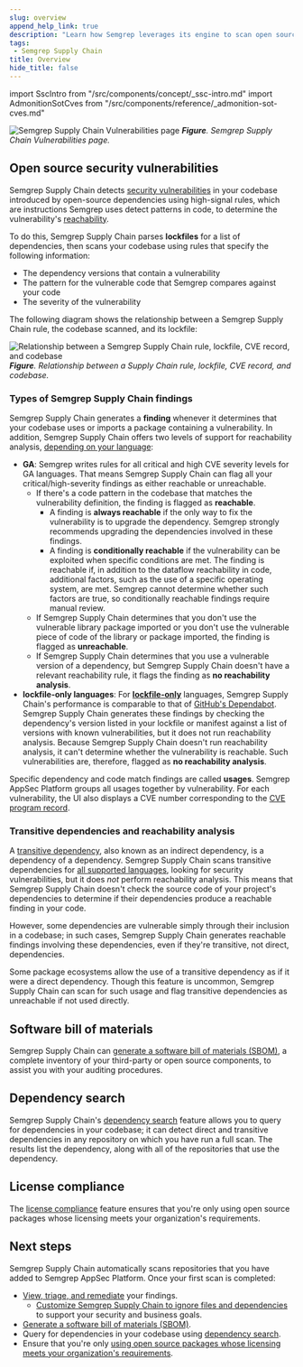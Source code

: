 ```yaml
---
slug: overview
append_help_link: true
description: "Learn how Semgrep leverages its engine to scan open source dependencies with high-signal rules."
tags:
 - Semgrep Supply Chain
title: Overview
hide_title: false
---
```


import SscIntro from "/src/components/concept/_ssc-intro.md"
import AdmonitionSotCves from "/src/components/reference/_admonition-sot-cves.md"

<SscIntro />

![Semgrep Supply Chain Vulnerabilities page](/img/sc-vulns.png)
_**Figure**. Semgrep Supply Chain Vulnerabilities page._

## Open source security vulnerabilities

Semgrep Supply Chain detects [security
vulnerabilities](https://nvd.nist.gov/vuln/full-listing) in your codebase introduced by open-source dependencies using high-signal rules, which are instructions Semgrep uses detect patterns in code, to determine the vulnerability's [reachability](/semgrep-supply-chain/glossary/#reachability).

To do this, Semgrep Supply Chain parses **lockfiles** for a list of dependencies, then scans your codebase using rules that specify the following information:

* The dependency versions that contain a vulnerability
* The pattern for the vulnerable code that Semgrep compares against your code
* The severity of the vulnerability

The following diagram shows the relationship between a Semgrep Supply Chain rule, the codebase scanned, and its lockfile:

![Relationship between a Semgrep Supply Chain rule, lockfile, CVE record, and codebase](/img/sc-reachability-analysis.png)
_**Figure**. Relationship between a Supply Chain rule, lockfile, CVE record, and codebase._

<AdmonitionSotCves />

### Types of Semgrep Supply Chain findings

Semgrep Supply Chain generates a **finding** whenever it determines that your codebase uses or imports a package containing a vulnerability. In addition, Semgrep
Supply Chain offers two levels of support for reachability analysis, [depending on your language](/supported-languages#maturity-levels):

* **GA**: Semgrep writes rules for all critical and high CVE severity levels for GA languages. That means Semgrep Supply Chain can flag all your critical/high-severity findings as either reachable or unreachable.
  * If there's a code pattern in the codebase that matches the vulnerability definition, the finding is flagged as **reachable**.
      * A finding is **always reachable** if the only way to fix the vulnerability is to upgrade the dependency. Semgrep strongly recommends upgrading the dependencies involved in these findings.
      * A finding is **conditionally reachable** if the vulnerability can be exploited when specific conditions are met. The finding is reachable if, in addition to the dataflow reachability in code, additional factors, such as the use of a specific operating system, are met. Semgrep cannot determine whether such factors are true, so conditionally reachable findings require manual review.
  * If Semgrep Supply Chain determines that you don't use the vulnerable library package imported or you don't use the vulnerable piece of code of the library or package imported, the finding is flagged as **unreachable**.
  * If Semgrep Supply Chain determines that you use a vulnerable version of a dependency, but Semgrep Supply Chain doesn't have a relevant reachability rule, it flags the finding as **no reachability analysis**.
* **lockfile-only languages**: For **[lockfile-only](/semgrep-supply-chain/glossary/#lockfile-only-rules)** languages, Semgrep Supply Chain's performance is comparable to that of [GitHub's Dependabot](https://github.com/dependabot). Semgrep Supply Chain generates these findings by checking the dependency's version listed in your lockfile or manifest against a list of versions with known vulnerabilities, but it does not run reachability analysis. Because Semgrep Supply Chain doesn't run reachability analysis, it can't determine whether the vulnerability is reachable. Such vulnerabilities are, therefore, flagged as **no reachability analysis**.

Specific dependency and code match findings are called **usages**. Semgrep AppSec Platform groups all usages together by vulnerability. For each vulnerability, the UI also displays a CVE number corresponding to the [CVE program record](https://www.cve.org/About/Overview).

### Transitive dependencies and reachability analysis

A [transitive dependency](/docs/semgrep-supply-chain/glossary/#transitive-or-indirect-dependency), also known as an indirect dependency, is a dependency of a dependency. Semgrep Supply Chain scans transitive dependencies for [all supported languages](/supported-languages#semgrep-supply-chain), looking for security vulnerabilities, but it does *not* perform reachability analysis. This means that Semgrep Supply Chain doesn't check the source code of your project's dependencies to determine if their dependencies produce a reachable finding in your code.

However, some dependencies are vulnerable simply through their inclusion in a codebase; in such cases, Semgrep Supply Chain generates reachable findings involving these dependencies, even if they're transitive, not direct, dependencies.

Some package ecosystems allow the use of a transitive dependency as if it were a direct dependency. Though this feature is uncommon, Semgrep Supply Chain can scan for such usage and flag transitive dependencies as unreachable if not used directly.

## Software bill of materials

Semgrep Supply Chain can [generate a software bill of materials (SBOM)](/semgrep-supply-chain/sbom), a complete inventory of your third-party or open source components, to assist you with your auditing procedures.

## Dependency search

Semgrep Supply Chain's [dependency search](/semgrep-supply-chain/dependency-search) feature allows you to query for dependencies in your codebase; it can detect direct and transitive dependencies in any repository on which you have run a full scan. The results list the dependency, along with all of the repositories that use the dependency.

## License compliance

The [license compliance](/semgrep-supply-chain/license-compliance) feature ensures that you're only using open source packages whose licensing meets your organization's requirements.

## Next steps

Semgrep Supply Chain automatically scans repositories that you have added to Semgrep AppSec Platform. Once your first scan is completed:

* [View, triage, and remediate](/semgrep-supply-chain/triage-and-remediation) your findings.
  * [Customize Semgrep Supply Chain to ignore files and dependencies](/semgrep-supply-chain/ignoring-lockfiles-dependencies) to support your security and business goals.
* [Generate a software bill of materials (SBOM)](/semgrep-supply-chain/sbom).
* Query for dependencies in your codebase using [dependency search](/semgrep-supply-chain/dependency-search).
* Ensure that you're only [using open source packages whose licensing meets your organization's requirements](/semgrep-supply-chain/license-compliance).
